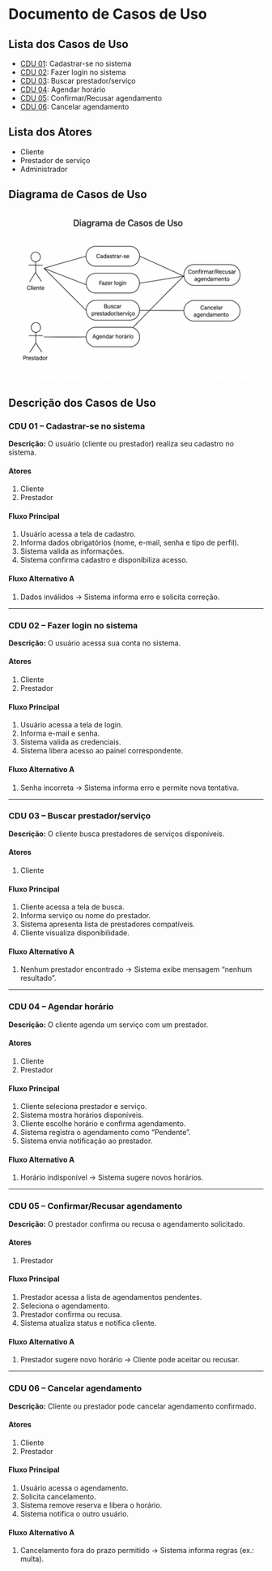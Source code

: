 # Documento de Casos de Uso

## Lista dos Casos de Uso

- [CDU 01](#cdu-01-cadastrar-se-no-sistema): Cadastrar-se no sistema
- [CDU 02](#cdu-02-fazer-login-no-sistema): Fazer login no sistema
- [CDU 03](#cdu-03-buscar-prestador-servico): Buscar prestador/serviço
- [CDU 04](#cdu-04-agendar-horario): Agendar horário
- [CDU 05](#cdu-05-confirmar-recusar-agendamento): Confirmar/Recusar agendamento
- [CDU 06](#cdu-06-cancelar-agendamento): Cancelar agendamento

## Lista dos Atores

- Cliente  
- Prestador de serviço  
- Administrador  

## Diagrama de Casos de Uso

![Diagrama de Casos de Uso](diagramas/image.png)

## Descrição dos Casos de Uso

### CDU 01 – Cadastrar-se no sistema

**Descrição:** O usuário (cliente ou prestador) realiza seu cadastro no sistema.

#### Atores

1. Cliente  
2. Prestador  

#### Fluxo Principal

1. Usuário acessa a tela de cadastro.  
2. Informa dados obrigatórios (nome, e-mail, senha e tipo de perfil).  
3. Sistema valida as informações.  
4. Sistema confirma cadastro e disponibiliza acesso.  

#### Fluxo Alternativo A

1. Dados inválidos → Sistema informa erro e solicita correção.  

---

### CDU 02 – Fazer login no sistema

**Descrição:** O usuário acessa sua conta no sistema.

#### Atores

1. Cliente  
2. Prestador  

#### Fluxo Principal

1. Usuário acessa a tela de login.  
2. Informa e-mail e senha.  
3. Sistema valida as credenciais.  
4. Sistema libera acesso ao painel correspondente.  

#### Fluxo Alternativo A

1. Senha incorreta → Sistema informa erro e permite nova tentativa.  

---

### CDU 03 – Buscar prestador/serviço

**Descrição:** O cliente busca prestadores de serviços disponíveis.

#### Atores

1. Cliente  

#### Fluxo Principal

1. Cliente acessa a tela de busca.  
2. Informa serviço ou nome do prestador.  
3. Sistema apresenta lista de prestadores compatíveis.  
4. Cliente visualiza disponibilidade.  

#### Fluxo Alternativo A

1. Nenhum prestador encontrado → Sistema exibe mensagem “nenhum resultado”.  

---

### CDU 04 – Agendar horário

**Descrição:** O cliente agenda um serviço com um prestador.

#### Atores

1. Cliente  
2. Prestador  

#### Fluxo Principal

1. Cliente seleciona prestador e serviço.  
2. Sistema mostra horários disponíveis.  
3. Cliente escolhe horário e confirma agendamento.  
4. Sistema registra o agendamento como “Pendente”.  
5. Sistema envia notificação ao prestador.  

#### Fluxo Alternativo A

1. Horário indisponível → Sistema sugere novos horários.  

---

### CDU 05 – Confirmar/Recusar agendamento

**Descrição:** O prestador confirma ou recusa o agendamento solicitado.

#### Atores

1. Prestador  

#### Fluxo Principal

1. Prestador acessa a lista de agendamentos pendentes.  
2. Seleciona o agendamento.  
3. Prestador confirma ou recusa.  
4. Sistema atualiza status e notifica cliente.  

#### Fluxo Alternativo A

1. Prestador sugere novo horário → Cliente pode aceitar ou recusar.  

---

### CDU 06 – Cancelar agendamento

**Descrição:** Cliente ou prestador pode cancelar agendamento confirmado.

#### Atores

1. Cliente  
2. Prestador  

#### Fluxo Principal

1. Usuário acessa o agendamento.  
2. Solicita cancelamento.  
3. Sistema remove reserva e libera o horário.  
4. Sistema notifica o outro usuário.  

#### Fluxo Alternativo A

1. Cancelamento fora do prazo permitido → Sistema informa regras (ex.: multa).  
